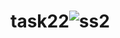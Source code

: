 # task22![ss2](https://github.com/ajaypal321/task22/assets/136219483/432d3a02-2281-4aa6-b0a3-396a6a782a14)

